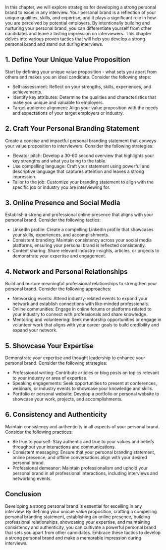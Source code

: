
In this chapter, we will explore strategies for developing a strong personal brand to excel in any interview. Your personal brand is a reflection of your unique qualities, skills, and expertise, and it plays a significant role in how you are perceived by potential employers. By intentionally building and nurturing your personal brand, you can differentiate yourself from other candidates and leave a lasting impression on interviewers. This chapter delves into various proven tactics that will help you develop a strong personal brand and stand out during interviews.

**1. Define Your Unique Value Proposition**
-------------------------------------------

Start by defining your unique value proposition - what sets you apart from others and makes you an ideal candidate. Consider the following steps:

* Self-assessment: Reflect on your strengths, skills, experiences, and achievements.
* Identify key attributes: Determine the qualities and characteristics that make you unique and valuable to employers.
* Target audience alignment: Align your value proposition with the needs and expectations of your target employers or industry.

**2. Craft Your Personal Branding Statement**
---------------------------------------------

Create a concise and impactful personal branding statement that conveys your value proposition to interviewers. Consider the following strategies:

* Elevator pitch: Develop a 30-60 second overview that highlights your key strengths and what you bring to the table.
* Use compelling language: Craft your statement using powerful and descriptive language that captures attention and leaves a strong impression.
* Tailor to the job: Customize your branding statement to align with the specific job or industry you are interviewing for.

**3. Online Presence and Social Media**
---------------------------------------

Establish a strong and professional online presence that aligns with your personal brand. Consider the following tactics:

* LinkedIn profile: Create a compelling LinkedIn profile that showcases your skills, experiences, and accomplishments.
* Consistent branding: Maintain consistency across your social media platforms, ensuring your personal brand is reflected consistently.
* Content sharing: Share relevant industry insights, articles, or projects to demonstrate your expertise and engagement.

**4. Network and Personal Relationships**
-----------------------------------------

Build and nurture meaningful professional relationships to strengthen your personal brand. Consider the following approaches:

* Networking events: Attend industry-related events to expand your network and establish connections with like-minded professionals.
* Online communities: Engage in online forums or platforms related to your industry to connect with professionals and share knowledge.
* Mentoring and volunteering: Seek mentorship opportunities or engage in volunteer work that aligns with your career goals to build credibility and expand your network.

**5. Showcase Your Expertise**
------------------------------

Demonstrate your expertise and thought leadership to enhance your personal brand. Consider the following strategies:

* Professional writing: Contribute articles or blog posts on topics relevant to your industry or area of expertise.
* Speaking engagements: Seek opportunities to present at conferences, webinars, or industry events to showcase your knowledge and skills.
* Portfolio or personal website: Develop a portfolio or personal website to showcase your work, projects, and accomplishments.

**6. Consistency and Authenticity**
-----------------------------------

Maintain consistency and authenticity in all aspects of your personal brand. Consider the following practices:

* Be true to yourself: Stay authentic and true to your values and beliefs throughout your interactions and communications.
* Consistent messaging: Ensure that your personal branding statement, online presence, and offline conversations align with your desired personal brand.
* Professional demeanor: Maintain professionalism and uphold your personal brand in all professional interactions, including interviews and networking events.

**Conclusion**
--------------

Developing a strong personal brand is essential for excelling in any interview. By defining your unique value proposition, crafting a compelling personal branding statement, establishing an online presence, building professional relationships, showcasing your expertise, and maintaining consistency and authenticity, you can cultivate a powerful personal brand that sets you apart from other candidates. Embrace these tactics to develop a strong personal brand and make a memorable impression during interviews.
